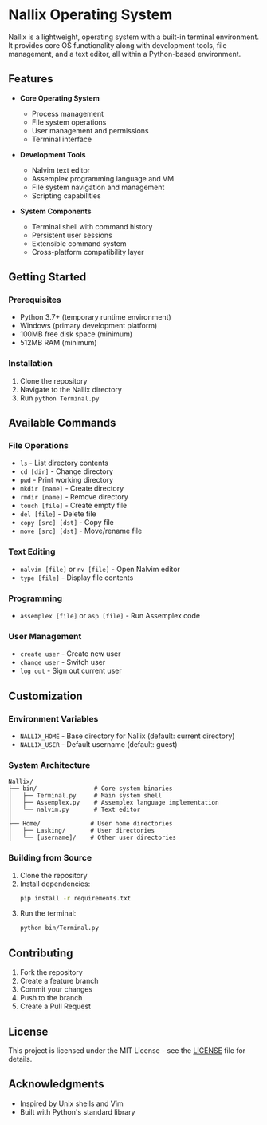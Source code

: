 # Nallix Operating System

Nallix is a lightweight, operating system with a built-in terminal environment. It provides core OS functionality along with development tools, file management, and a text editor, all within a Python-based environment.

## Features

- **Core Operating System**
  - Process management
  - File system operations
  - User management and permissions
  - Terminal interface

- **Development Tools**
  - Nalvim text editor
  - Assemplex programming language and VM
  - File system navigation and management
  - Scripting capabilities

- **System Components**
  - Terminal shell with command history
  - Persistent user sessions
  - Extensible command system
  - Cross-platform compatibility layer

## Getting Started

### Prerequisites
- Python 3.7+ (temporary runtime environment)
- Windows (primary development platform)
- 100MB free disk space (minimum)
- 512MB RAM (minimum)

### Installation
1. Clone the repository
2. Navigate to the Nallix directory
3. Run `python Terminal.py`

## Available Commands

### File Operations
- `ls` - List directory contents
- `cd [dir]` - Change directory
- `pwd` - Print working directory
- `mkdir [name]` - Create directory
- `rmdir [name]` - Remove directory
- `touch [file]` - Create empty file
- `del [file]` - Delete file
- `copy [src] [dst]` - Copy file
- `move [src] [dst]` - Move/rename file

### Text Editing
- `nalvim [file]` or `nv [file]` - Open Nalvim editor
- `type [file]` - Display file contents

### Programming
- `assemplex [file]` or `asp [file]` - Run Assemplex code

### User Management
- `create user` - Create new user
- `change user` - Switch user
- `log out` - Sign out current user
## Customization

### Environment Variables
- `NALLIX_HOME` - Base directory for Nallix (default: current directory)
- `NALLIX_USER` - Default username (default: guest)

### System Architecture

```
Nallix/
├── bin/                # Core system binaries
│   ├── Terminal.py     # Main system shell
│   ├── Assemplex.py    # Assemplex language implementation
│   └── nalvim.py       # Text editor
│
├── Home/              # User home directories
│   ├── Lasking/       # User directories
│   └── [username]/    # Other user directories
```

### Building from Source
1. Clone the repository
2. Install dependencies:
   ```bash
   pip install -r requirements.txt
   ```
3. Run the terminal:
   ```bash
   python bin/Terminal.py
   ```

## Contributing

1. Fork the repository
2. Create a feature branch
3. Commit your changes
4. Push to the branch
5. Create a Pull Request

## License

This project is licensed under the MIT License - see the [LICENSE](LICENSE) file for details.

## Acknowledgments

- Inspired by Unix shells and Vim
- Built with Python's standard library
